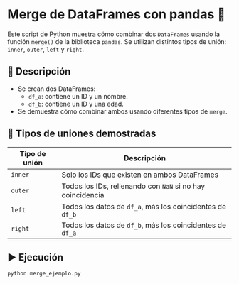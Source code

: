 # Merge de DataFrames con pandas 🐼

Este script de Python muestra cómo combinar dos `DataFrames` usando la función `merge()` de la biblioteca `pandas`. Se utilizan distintos tipos de unión: `inner`, `outer`, `left` y `right`.

## 📄 Descripción

- Se crean dos DataFrames:
  - `df_a`: contiene un ID y un nombre.
  - `df_b`: contiene un ID y una edad.
- Se demuestra cómo combinar ambos usando diferentes tipos de `merge`.

## 🔧 Tipos de uniones demostradas

| Tipo de unión | Descripción |
|---------------|-------------|
| `inner`       | Solo los IDs que existen en ambos DataFrames |
| `outer`       | Todos los IDs, rellenando con `NaN` si no hay coincidencia |
| `left`        | Todos los datos de `df_a`, más los coincidentes de `df_b` |
| `right`       | Todos los datos de `df_b`, más los coincidentes de `df_a` |

## ▶️ Ejecución

```bash
python merge_ejemplo.py